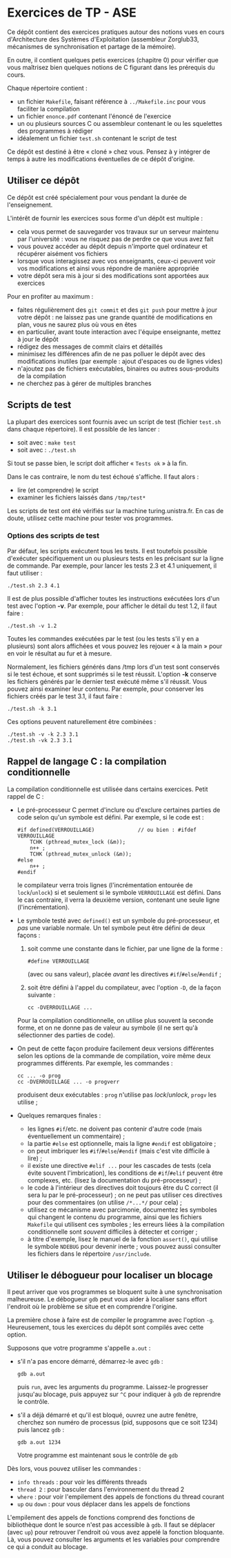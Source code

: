# Exercices de TP - ASE

Ce dépôt contient des exercices pratiques autour des notions vues en
cours d'Architecture des Systèmes d'Exploitation (assembleur Zorglub33,
mécanismes de synchronisation et partage de la mémoire).

En outre, il contient quelques petis exercices (chapitre 0) pour
vérifier que vous maîtrisez bien quelques notions de C figurant dans
les prérequis du cours.

Chaque répertoire contient :

  - un fichier `Makefile`, faisant référence à ``../Makefile.inc``
    pour vous faciliter la compilation
  - un fichier `enonce.pdf` contenant l'énoncé de l'exercice
  - un ou plusieurs sources C ou assembleur contenant le ou les
    squelettes des programmes à rédiger
  - idéalement un fichier `test.sh` contenant le script de test

Ce dépôt est destiné à être « cloné » chez vous. Pensez à y intégrer
de temps à autre les modifications éventuelles de ce dépôt d'origine.

## Utiliser ce dépôt

Ce dépôt est créé spécialement pour vous pendant la durée de
l'enseignement.

L'intérêt de fournir les exercices sous forme d'un dépôt est
multiple :

  - cela vous permet de sauvegarder vos travaux sur un serveur
    maintenu par l'université : vous ne risquez pas de perdre
    ce que vous avez fait
  - vous pouvez accéder au dépôt depuis n'importe quel ordinateur
    et récupérer aisément vos fichiers
  - lorsque vous interagissez avec vos enseignants, ceux-ci
    peuvent voir vos modifications et ainsi vous répondre de
    manière appropriée
  - votre dépôt sera mis à jour si des modifications sont apportées
    aux exercices

Pour en profiter au maximum :

  - faites régulièrement des `git commit` et des `git push` pour
    mettre à jour votre dépôt : ne laissez pas une grande quantité
    de modifications en plan, vous ne saurez plus où vous en êtes
  - en particulier, avant toute interaction avec l'équipe enseignante,
    mettez à jour le dépôt
  - rédigez des messages de commit clairs et détaillés
  - minimisez les différences afin de ne pas polluer le dépôt
    avec des modifications inutiles (par exemple : ajout d'espaces
    ou de lignes vides)
  - n'ajoutez pas de fichiers exécutables, binaires ou autres
    sous-produits de la compilation
  - ne cherchez pas à gérer de multiples branches

## Scripts de test

La plupart des exercices sont fournis avec un script de test (fichier
`test.sh` dans chaque répertoire). Il est possible de les lancer :

  - soit avec : `make test`
  - soit avec : `./test.sh`

Si tout se passe bien, le script doit afficher « `Tests ok` » à la fin.

Dans le cas contraire, le nom du test échoué s'affiche. Il faut
alors :

- lire (et comprendre) le script
- examiner les fichiers laissés dans `/tmp/test*`

Les scripts de test ont été vérifiés sur la machine turing.unistra.fr.
En cas de doute, utilisez cette machine pour tester vos programmes.

### Options des scripts de test

Par défaut, les scripts exécutent tous les tests. Il est toutefois
possible d'exécuter spécifiquement un ou plusieurs tests en les
précisant sur la ligne de commande. Par exemple, pour lancer les tests
2.3 et 4.1 uniquement, il faut utiliser :

    ./test.sh 2.3 4.1

Il est de plus possible d'afficher toutes les instructions
exécutées lors d'un test avec l'option **-v**.
Par exemple, pour afficher le détail du test 1.2, il faut faire :

    ./test.sh -v 1.2

Toutes les commandes exécutées par le test (ou les tests s'il y en
a plusieurs) sont alors affichées et vous pouvez les rejouer « à la
main » pour en voir le résultat au fur et à mesure.

Normalement, les fichiers générés dans /tmp lors d'un test sont
conservés si le test échoue, et sont supprimés si le test réussit.
L'option **-k** conserve les fichiers générés par le dernier test
exécuté même s'il réussit. Vous pouvez ainsi examiner leur contenu.
Par exemple, pour conserver les fichiers créés par le test 3.1,
il faut faire :

    ./test.sh -k 3.1

Ces options peuvent naturellement être combinées :

    ./test.sh -v -k 2.3 3.1
    ./test.sh -vk 2.3 3.1

## Rappel de langage C : la compilation conditionnelle

La compilation conditionnelle est utilisée dans certains
exercices. Petit rappel de C :

  - Le pré-processeur C permet d'inclure ou d'exclure certaines parties
    de code selon qu'un symbole est défini. Par exemple, si le code
    est :

        #if defined(VERROUILLAGE)              // ou bien : #ifdef VERROUILLAGE
            TCHK (pthread_mutex_lock (&m));
            n++ ;
            TCHK (pthread_mutex_unlock (&m));
        #else
            n++ ;
        #endif

    le compilateur verra trois lignes (l'incrémentation entourée de
    `lock`/`unlock`) si et seulement si le symbole `VERROUILLAGE` est
    défini. Dans le cas contraire, il verra la deuxième version,
    contenant une seule ligne (l'incrémentation).

  - Le symbole testé avec `defined()` est un symbole du pré-processeur,
    et *pas* une variable normale. Un tel symbole peut être défini de
    deux façons :

    1.  soit comme une constante dans le fichier, par une ligne de la
        forme :

            #define VERROUILLAGE

        (avec ou sans valeur), placée *avant* les directives
        `#if`/`#else`/`#endif` ;

    2.  soit être défini à l'appel du compilateur, avec l'option `-D`,
        de la façon suivante :

            cc -DVERROUILLAGE ...

    Pour la compilation conditionnelle, on utilise plus souvent la
    seconde forme, et on ne donne pas de valeur au symbole (il ne sert
    qu'à sélectionner des parties de code).

  - On peut de cette façon produire facilement deux versions différentes
    selon les options de la commande de compilation, voire même deux
    programmes différents. Par exemple, les commandes :

        cc ... -o prog
        cc -DVERROUILLAGE ... -o progverr

    produisent deux exécutables : `prog` n'utilise pas *lock*/*unlock*,
    `progv` les utilise ;

-   Quelques remarques finales :

    -   les lignes `#if`/etc. ne doivent pas contenir d'autre code (mais
        éventuellement un commentaire) ;
    -   la partie `#else` est optionnelle, mais la ligne `#endif` est
        obligatoire ;
    -   on peut imbriquer les `#if`/`#else`/`#endif` (mais c'est vite
        difficile à lire) ;
    -   il existe une directive `#elif ...` pour les cascades de tests
        (cela évite souvent l'imbrication), les conditions de
        `#if`/`#elif` peuvent être complexes, etc. (lisez la
        documentation du pré-processeur) ;
    -   le code à l'intérieur des directives doit toujours être du C
        correct (il sera lu par le pré-processeur) ; on ne peut pas
        utiliser ces directives pour des commentaires (on utilise
        `/*...*/` pour cela) ;
    -   utilisez ce mécanisme avec parcimonie, documentez les symboles
        qui changent le contenu du programme, ainsi que les fichiers
        `Makefile` qui utilisent ces symboles ; les erreurs liées à la
        compilation conditionnelle sont *souvent* difficiles à détecter
        et corriger ;
    -   à titre d'exemple, lisez le manuel de la fonction `assert()`,
        qui utilise le symbole `NDEBUG` pour devenir inerte ; vous
        pouvez aussi consulter les fichiers dans le répertoire
        `/usr/include`.


## Utiliser le débogueur pour localiser un blocage

Il peut arriver que vos programmes se bloquent suite à une
synchronisation malheureuse. Le débogueur `gdb` peut vous aider à
localiser sans effort l'endroit où le problème se situe et en comprendre
l'origine.

La première chose à faire est de compiler le programme avec l'option
`-g`.  Heureusement, tous les exercices du dépôt sont compilés avec
cette option.

Supposons que votre programme s'appelle `a.out` :

- s'il n'a pas encore démarré, démarrez-le avec `gdb` :

    `gdb a.out`

  puis `run`, avec les arguments du programme. Laissez-le progresser
  jusqu'au blocage, puis appuyez sur `^C` pour indiquer à `gdb` de
  reprendre le contrôle.

- s'il a déjà démarré et qu'il est bloqué, ouvrez une autre fenêtre,
  cherchez son numéro de processus (pid, supposons que ce soit 1234)
  puis lancez `gdb` :

    `gdb a.out 1234`

  Votre programme est maintenant sous le contrôle de `gdb`

Dès lors, vous pouvez utiliser les commandes :

  - `info threads` : pour voir les différents threads
  - `thread 2` : pour basculer dans l'environnement du thread 2
  - `where` : pour voir l'empilement des appels de fonctions du thread courant
  - `up` ou `down` : pour vous déplacer dans les appels de fonctions

L'empilement des appels de fonctions comprend des fonctions de
bibliothèque dont le source n'est pas accessible à `gdb`. Il faut se
déplacer (avec `up`) pour retrouver l'endroit où vous avez appelé
la fonction bloquante. Là, vous pouvez consulter les arguments et les
variables pour comprendre ce qui a conduit au blocage.
